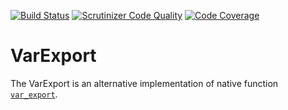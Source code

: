 [![Build Status](https://travis-ci.org/SakhCom/var-export.svg?branch=master)](https://travis-ci.org/SakhCom/var-export)
[![Scrutinizer Code Quality](https://scrutinizer-ci.com/g/SakhCom/var-export/badges/quality-score.png?b=master)](https://scrutinizer-ci.com/g/SakhCom/var-export/?branch=master)
[![Code Coverage](https://scrutinizer-ci.com/g/SakhCom/var-export/badges/coverage.png?b=master)](https://scrutinizer-ci.com/g/SakhCom/var-export/?branch=master)

VarExport
=========

The VarExport is an alternative implementation of native 
function [`var_export`](http://www.php.net/var_export).